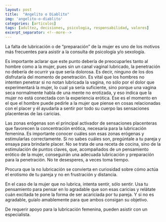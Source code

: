 ```yaml
---
layout: post
title:  "Angelito o Diablito"
img: 'angelito-o-diablito'
categories: [articulos]
tags: [adultez, decisiones, psicologia, responsabilidad, valores]
excerpt_separator: <!--more-->
---
```


La falta de lubricación o de “preparación” de la mujer es uno de los motivos más frecuentes para asistir a la consulta de psicología y/o sexología.

Es importante aclarar que este punto debería de preocuparles tanto al hombre como a la mujer, pues sin un canal vaginal lubricado, la penetración no debería de ocurrir ya que sería dolorosa. Es decir, ninguno de los dos disfrutaría del momento de penetración. Es vital que los hombres no intenten penetrar si no notan lubricada la vagina, no sólo por el dolor que experimentará la mujer, lo cual ya sería suficiente, sino porque una vagina seca normalmente habla de una mente no erotizada, y eso indica que la mujer no está conectada con la experiencia erótica. Ese es el momento en el que el hombre puede pedirle a la mujer que piense en cosas relacionadas con el placer y él ayudarla a sentir por todo su cuerpo las sensaciones placenteras de las caricias.

Las zonas erógenas son el principal activador de sensaciones placenteras que favorecen la concentración erótica, necesaria para la lubricación femenina. Es importante conocer cuáles son esas zonas erógenas y estimularlas correctamente. Si no sabes cuáles son, pregúntale a tu pareja y ensaya para brindarle placer. No se trata de una receta de cocina, sino de la estimulación de puntos claves, que, acompañados de un pensamiento erótico de la mujer, conseguirán una adecuada lubricación y preparación para la penetración. No te desesperes, a veces toma tiempo.

Procura que la no lubricación se convierta en curiosidad sobre cómo actúa el erotismo de tu pareja y no en frustración y distancia.

En el caso de la mujer que no lubrica, intenta sentir, sólo sentir. Usa tu pensamiento para pensar en lo agradable que son esas caricias y relátate cuán excitada te pone la forma de ser acariciada por tu pareja. Y si no es agradable, guíalo amablemente para que ambos consigan su objetivo.

De requerir apoyo para la lubricación femenina, pueden asistir con un especialista.